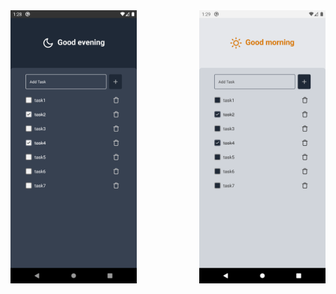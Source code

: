 <div align="center">
  <img align="left" src="./assets/images/screen_moon.png" alt="mobile screenshot moon" width="40%">
  <img align="right" src="./assets/images/screen_sun.png" alt="mobile screenshot sun" width="40%">
</div>